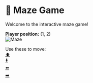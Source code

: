 # 🧩 Maze Game  
Welcome to the interactive maze game!

**Player position:** (1, 2)  
![Maze](https://recognize-instructor-criteria-other.trycloudflare.com/images/pos_1_2.png?t=1760502485136)

Use these to move:  
[⬆️](https://recognize-instructor-criteria-other.trycloudflare.com/move/1_2_w)  
[⬇️](https://recognize-instructor-criteria-other.trycloudflare.com/move/1_2_s)  
[⬅️](https://recognize-instructor-criteria-other.trycloudflare.com/move/1_2_a)  
[➡️](https://recognize-instructor-criteria-other.trycloudflare.com/move/1_2_d)
